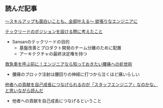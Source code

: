 ## 読んだ記事
[〜スキルアップも面白いことも、全部叶える〜  欲張りなエンジニアに](https://iret.media/114955)

[テックリードのポジションを設ける際に考えたこと](https://buildersbox.corp-sansan.com/entry/2024/08/23/110000)
- Sansanのテックリードの目的
	- 基盤改善とプロダクト開発のチーム分離のために配置
	- アーキテクチャの最終決定権を持つ

[救急車を呼ぶ前に！エンジニアなら知っておきたい腰痛への処世術](https://iret.media/116382)
- 腰痛のブロック注射は腰回りの神経に打つから泣くほど痛いらしい

[他者への貢献を自己成長につなげられるのが「スタッフエンジニア」なのかな、と思いながら読んだ](https://qiita.com/e99h2121/items/a26db449c47ab39d1692)
- 他者への貢献を自己成長につなげるということ

